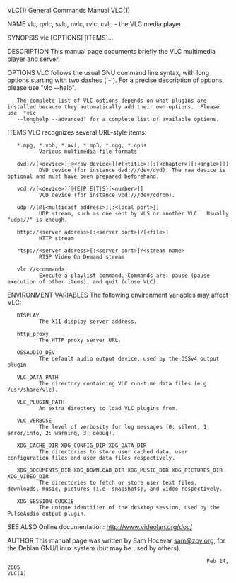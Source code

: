 VLC(1)                                                        General Commands Manual                                                       VLC(1)

NAME
       vlc, qvlc, svlc, nvlc, rvlc, cvlc - the VLC media player

SYNOPSIS
       vlc [OPTIONS] [ITEMS]...

DESCRIPTION
       This manual page documents briefly the VLC multimedia player and server.

OPTIONS
       VLC  follows  the  usual  GNU command line syntax, with long options starting with two dashes (`-').  For a precise description of options,
       please use "vlc --help".

       The complete list of VLC options depends on what plugins are installed because they automatically add their own options.  Please  use  "vlc
       --longhelp --advanced" for a complete list of available options.

ITEMS
       VLC recognizes several URL-style items:

       *.mpg, *.vob, *.avi, *.mp3, *.ogg, *.opus
              Various multimedia file formats

       dvd://[<device>][@<raw device>][#[<title>][:[<chapter>][:<angle>]]]
              DVD device (for instance dvd:///dev/dvd). The raw device is optional and must have been prepared beforehand.

       vcd://[<device>][@{E|P|E|T|S}[<number>]]
              VCD device (for instance vcd:///dev/cdrom).

       udp://[@[<multicast address>][:<local port>]]
              UDP stream, such as one sent by VLS or another VLC.  Usually "udp://" is enough.

       http://<server address>[:<server port>]/[<file>]
              HTTP stream

       rtsp://<server address>[:<server port>]/<stream name>
              RTSP Video On Demand stream

       vlc://<command>
              Execute a playlist command. Commands are: pause (pause execution of other items), and quit (close VLC).

ENVIRONMENT VARIABLES
       The following environment variables may affect VLC:

       DISPLAY
              The X11 display server address.

       http_proxy
              The HTTP proxy server URL.

       OSSAUDIO_DEV
              The default audio output device, used by the OSSv4 output plugin.

       VLC_DATA_PATH
              The directory containing VLC run-time data files (e.g. /usr/share/vlc).

       VLC_PLUGIN_PATH
              An extra directory to load VLC plugins from.

       VLC_VERBOSE
              The level of verbosity for log messages (0: silent, 1: error/info, 2: warning, 3: debug).

       XDG_CACHE_DIR XDG_CONFIG_DIR XDG_DATA_DIR
              The directories to store user cached data, user configuration files and user data files respectively.

       XDG_DOCUMENTS_DIR XDG_DOWNLOAD_DIR XDG_MUSIC_DIR XDG_PICTURES_DIR XDG_VIDEO_DIR
              The directories to fetch or store user text files, downloads, music, pictures (i.e. snapshots), and video respectively.

       XDG_SESSION_COOKIE
              The unique identifier of the desktop session, used by the PulseAudio output plugin.

SEE ALSO
       Online documentation: http://www.videolan.org/doc/

AUTHOR
       This manual page was written by Sam Hocevar <sam@zoy.org>, for the Debian GNU/Linux system (but may be used by others).

                                                                   Feb 14, 2005                                                             VLC(1)
